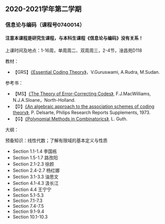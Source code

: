 ## 2020-2021学年第二学期
### 信息论与编码（课程号0740014）
#### 注意本课程是研究生课程，与本科生课程《信息论与编码》没有关系！

上课时间及地点：1-16周，单周周二、双周周三，2-4节，淦昌苑D118

教材：
* 【GRS】[《Essential Coding Theory》](https://cse.buffalo.edu/faculty/atri/courses/coding-theory/book/)，V.Guruswami, A.Rudra, M.Sudan.

参考书：
* 【MS】[《The Theory of Error-Correcting Codes》](https://www.sciencedirect.com/bookseries/north-holland-mathematical-library/vol/16), F.J.MacWilliams, N.J.A.Sloane，North-Holland.
* 【D】[《An algebraic approach to the association schemes of coding theory》](https://users.wpi.edu/~martin/RESEARCH/philips.pdf), P. Delsarte, Philips Research Reports Supplements, 1973.
* 【G】[《Polynomial Methods in Combinatorics》](https://bookstore.ams.org/ulect-64/), L. Guth.

大纲：

预备知识：线性代数；了解有限域的基本定义与性质

* Section 1.1-1.4 李国栋
* Section 1.5-1.7 路孜阳
* Section 2.1-2.3 徐颜
* Section 2.4-2.7 杨红娜
* Section 3.1-3.3 油思文
* Section 4.1-4.3 汲长江
* Section 4.4 王宁宁
* Section 5.1-5.3
* Section 7.1-7.3
* Section 7.4-7.5
* Section 9.1-9.4
* Section 10.1-10.3
